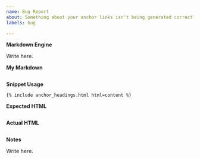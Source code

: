 ```yaml
---
name: Bug Report
about: Something about your anchor links isn't being generated correctly
labels: bug

---
```


**Markdown Engine**

<!--
  Which markdown engine are you using? (e.g. kramdown, commonmark, redcarpet)
-->

Write here.

**My Markdown**

<!--
  Put the markdown you've written and is currently being fed into the
  `html` parameter. Only the headings are necessary and in the order
  you're using them.
-->

```markdown

```

**Snippet Usage**

<!--
  How are you using the anchor_headings.html include?

  Specify the parameters you're using in your {% include %}; that means
  values you're setting for `h_min`, `sanitize`, etc.
-->

```liquid
{% include anchor_headings.html html=content %}
```

**Expected HTML**

<!--
  The HTML of the anchor headings you expected to see
-->

```html

```

**Actual HTML**

<!--
  The HTML you got instead
-->

```html

```

**Notes**

<!--
  If there's anything else you'd like to say or would be useful, here's
  your chance to say it.
-->

Write here.
